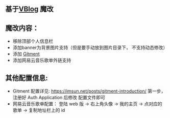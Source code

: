 
## 基于[VBlog](https://github.com/GitHub-Laziji/vblog) 魔改

## 魔改内容：

* 移除顶部个人信息栏
* 添加banner为背景图片支持（但是要手动放到图片目录下， 不支持动态修改）
* 添加 [Gitment](https://github.com/imsun/gitment)
* 添加网易云音乐歌单外链支持

## 其他配置信息:
* Gitment 配置详见: https://imsun.net/posts/gitment-introduction/  第一步，注册好 Auth Application 后修改 配置文件即可
* 网易云音乐歌单配置： 登陆 web 版 -> 右上角头像 -> 我的主页 -> 点对应的歌单 -> 复制地址栏上的 id